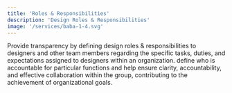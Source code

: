 ```yaml
---
title: 'Roles & Responsibilities'
description: 'Design Roles & Responsibilities'
image: '/services/baba-1-4.svg'
---
```


Provide transparency by defining design roles & responsibilities to designers and other team members regarding the specific tasks, duties, and expectations assigned to designers within an organization. define who is accountable for particular functions and help ensure clarity, accountability, and effective collaboration within the group, contributing to the achievement of organizational goals.
